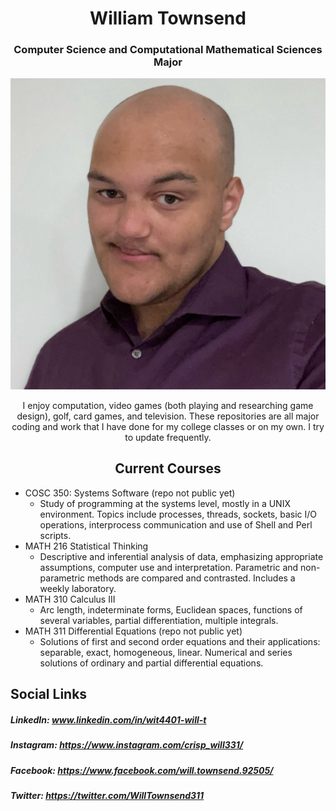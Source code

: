 <h1 align="center">William Townsend</h1>

<h3 align="center">Computer Science and Computational Mathematical Sciences Major</h3>

![PictureOfMe](https://github.com/wit4401/wit4401/blob/main/Screen%20Shot%202022-03-13%20at%201.36.16%20PM.png)

<div align="center">I enjoy computation, video games (both playing and researching game design), golf, card games, and television. These repositories are all major coding and work that I have done for my college classes or on my own. I try to update frequently.</div>

<h2 align="center">Current Courses</h2>

* COSC 350: Systems Software (repo not public yet)
  * Study of programming at the systems level, mostly in a UNIX environment. Topics include processes, threads, sockets, basic I/O operations, interprocess communication and use of Shell and Perl scripts. 
* MATH 216 Statistical Thinking
  * Descriptive and inferential analysis of data, emphasizing appropriate assumptions, computer use and interpretation. Parametric and non-parametric methods are compared and contrasted. Includes a weekly laboratory.
* MATH 310 Calculus III
  * Arc length, indeterminate forms, Euclidean spaces, functions of several variables, partial differentiation, multiple integrals.  
* MATH 311 Differential Equations (repo not public yet)
  *	 Solutions of first and second order equations and their applications: separable, exact, homogeneous, linear. Numerical and series solutions of ordinary and partial differential equations.
## Social Links
##### LinkedIn: www.linkedin.com/in/wit4401-will-t 
##### Instagram: https://www.instagram.com/crisp_will331/ 
##### Facebook: https://www.facebook.com/will.townsend.92505/ 
##### Twitter: https://twitter.com/WillTownsend311
